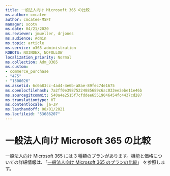 ```yaml
---
title: 一般法人向け Microsoft 365 の比較
ms.author: cmcatee
author: cmcatee-MSFT
manager: scotv
ms.date: 04/21/2020
ms.reviewer: jmueller, drjones
ms.audience: Admin
ms.topic: article
ms.service: o365-administration
ROBOTS: NOINDEX, NOFOLLOW
localization_priority: Normal
ms.collection: Adm_O365
ms.custom:
- commerce_purchase
- "475"
- "1500026"
ms.assetid: 6c0a83cc-4ad4-4e6b-a8ae-89fec74e1675
ms.openlocfilehash: 7a2ff0e39875224885689c6ac033ee2ebe11e46b
ms.sourcegitcommit: 540a4e2515f7cfddee65519046454fc4437cd287
ms.translationtype: HT
ms.contentlocale: ja-JP
ms.lasthandoff: 08/01/2021
ms.locfileid: "53686207"
---
```

# <a name="compare-microsoft-365-for-business"></a>一般法人向け Microsoft 365 の比較

一般法人向け Microsoft 365 には 3 種類のプランがあります。機能と価格についての詳細情報は、「[一般法人向け Microsoft 365 のプランの比較](https://www.microsoft.com/microsoft-365/business/compare-all-microsoft-365-business-products)」 を参照します。  